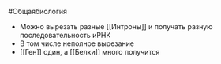 #Общаябиология 
- Можно вырезать разные [[Интроны]] и получать разную последовательность иРНК
- В том числе неполное вырезание
- [[Ген]] один, а [[Белки]] много получится